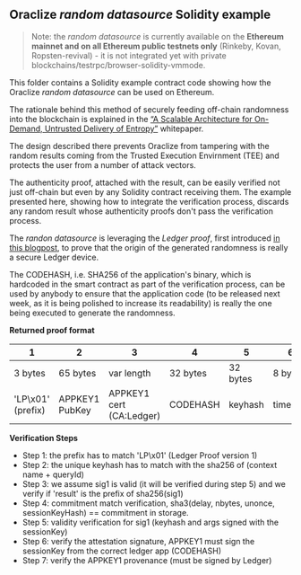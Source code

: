 ## Oraclize *random datasource* Solidity example

> Note: the *random datasource* is currently available on the **Ethereum mainnet and on all Ethereum public testnets only** (Rinkeby, Kovan, Ropsten-revival) - it is not integrated yet with private blockchains/testrpc/browser-solidity-vmmode.

This folder contains a Solidity example contract code showing how the Oraclize *random datasource* can be used on Ethereum.

The rationale behind this method of securely feeding off-chain randomness into the blockchain is explained in the [“A Scalable Architecture for On-Demand, Untrusted Delivery of Entropy”](http://www.oraclize.it/papers/random_datasource-rev1.pdf) whitepaper.

The design described there prevents Oraclize from tampering with the random results coming from the Trusted Execution Envirnment (TEE) and protects the user from a number of attack vectors.

The authenticity proof, attached with the result, can be easily verified not just off-chain but even by any Solidity contract receiving them. The example presented here, showing how to integrate the verification process, discards any random result whose authenticity proofs don't pass the verification process.

The *randon datasource* is leveraging the *Ledger proof*, first introduced [in this blogpost](https://blog.oraclize.it/welcoming-our-brand-new-ledger-proof-649b9f098ccc), to prove that the origin of the generated randomness is really a secure Ledger device.

The CODEHASH, i.e. SHA256 of the application's binary, which is hardcoded in the smart contract as part of the verification process, can be used by anybody to ensure that the application code (to be released next week, as it is being polished to increase its readability) is really the one being executed to generate the randomness.




**Returned proof format**


| 1 | 2 | 3 | 4 | 5 | 6| 7 | 8 | 9 | 10 | 11 |
| ------------- |-------------| -----| ------------- |-------------| -----| ------------- |-------------| -----| ------------- |-------------|
| 3 bytes | 65 bytes | var length | 32 bytes | 32 bytes | 8 bytes | 1 byte | 32 bytes | var length | 65 bytes | var length |
| 'LP\x01' (prefix) | APPKEY1 PubKey | APPKEY1 cert (CA:Ledger) | CODEHASH | keyhash | timelock | Nbytes | user nonce | SessionKey sig | SessionPubKey |  attestation sig |



**Verification Steps**


- Step 1: the prefix has to match 'LP\x01' (Ledger Proof version 1)
- Step 2: the unique keyhash has to match with the sha256 of (context name + queryId)
- Step 3: we assume sig1 is valid (it will be verified during step 5) and we verify if 'result' is the prefix of sha256(sig1)
- Step 4: commitment match verification, sha3(delay, nbytes, unonce, sessionKeyHash) == commitment in storage.
- Step 5: validity verification for sig1 (keyhash and args signed with the sessionKey)
- Step 6: verify the attestation signature, APPKEY1 must sign the sessionKey from the correct ledger app (CODEHASH)
- Step 7: verify the APPKEY1 provenance (must be signed by Ledger)
